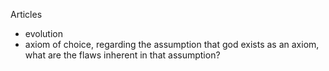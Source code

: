 Articles
 - evolution
 - axiom of choice, regarding the assumption that god exists as an axiom, what are the flaws inherent in that assumption?

 